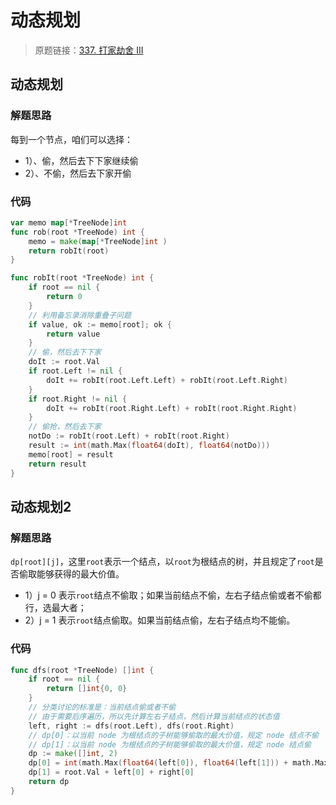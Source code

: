 # 动态规划
> 原题链接：[337. 打家劫舍 III](https://leetcode-cn.com/problems/house-robber/)
## 动态规划
### 解题思路
每到一个节点，咱们可以选择：
* 1）、偷，然后去下下家继续偷
* 2）、不偷，然后去下家开偷
### 代码
```go
var memo map[*TreeNode]int
func rob(root *TreeNode) int {
	memo = make(map[*TreeNode]int )
	return robIt(root)
}

func robIt(root *TreeNode) int {
	if root == nil {
		return 0
	}
	// 利用备忘录消除重叠子问题
	if value, ok := memo[root]; ok {
		return value
	}
	// 偷，然后去下下家
	doIt := root.Val
	if root.Left != nil {
		doIt += robIt(root.Left.Left) + robIt(root.Left.Right)
	}
	if root.Right != nil {
		doIt += robIt(root.Right.Left) + robIt(root.Right.Right)
	}
	// 偷抢，然后去下家
	notDo := robIt(root.Left) + robIt(root.Right)
	result := int(math.Max(float64(doIt), float64(notDo)))
	memo[root] = result
	return result
}
```

## 动态规划2
### 解题思路
``dp[root][j]``，这里``root``表示一个结点，以``root``为根结点的树，并且规定了``root``是否偷取能够获得的最大价值。
* 1）j = 0 表示``root``结点不偷取；如果当前结点不偷，左右子结点偷或者不偷都行，选最大者；
* 2）j = 1 表示``root``结点偷取。如果当前结点偷，左右子结点均不能偷。

### 代码
```go
func dfs(root *TreeNode) []int {
	if root == nil {
		return []int{0, 0}
	}
	// 分类讨论的标准是：当前结点偷或者不偷
	// 由于需要后序遍历，所以先计算左右子结点，然后计算当前结点的状态值
	left, right := dfs(root.Left), dfs(root.Right)
	// dp[0]：以当前 node 为根结点的子树能够偷取的最大价值，规定 node 结点不偷
	// dp[1]：以当前 node 为根结点的子树能够偷取的最大价值，规定 node 结点偷
	dp := make([]int, 2)
	dp[0] = int(math.Max(float64(left[0]), float64(left[1])) + math.Max(float64(right[0]), float64(right[1])))
	dp[1] = root.Val + left[0] + right[0]
	return dp
}
```


